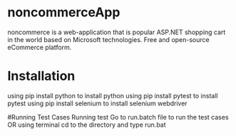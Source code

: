# noncommerceApp
noncommerce is a web-application that is popular ASP.NET shopping cart in the world based on Microsoft technologies. Free and open-source eCommerce platform.

# Installation
using pip install python to install python
using pip install pytest to install pytest
using pip install selenium to install selenium webdriver

#Running Test Cases
Running test Go to run.batch file to run the test cases OR using terminal cd to the directory and type run.bat
